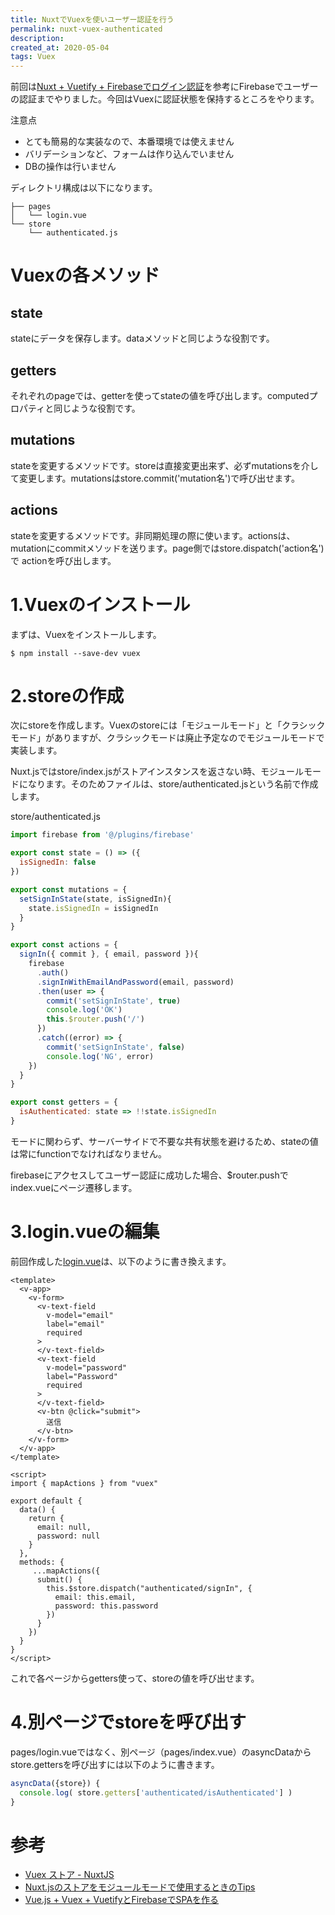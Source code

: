 ```yaml
---
title: NuxtでVuexを使いユーザー認証を行う
permalink: nuxt-vuex-authenticated
description: 
created_at: 2020-05-04
tags: Vuex
---
```


前回は[Nuxt + Vuetify + Firebaseでログイン認証](/nuxt-vuetify-firebase)を参考にFirebaseでユーザーの認証までやりました。今回はVuexに認証状態を保持するところをやります。  

注意点  
- とても簡易的な実装なので、本番環境では使えません
- バリデーションなど、フォームは作り込んでいません
- DBの操作は行いません
  
ディレクトリ構成は以下になります。
```
├── pages
│   └── login.vue
└── store
    └── authenticated.js
```

# Vuexの各メソッド

## state
stateにデータを保存します。dataメソッドと同じような役割です。

## getters
それぞれのpageでは、getterを使ってstateの値を呼び出します。computedプロパティと同じような役割です。

## mutations
stateを変更するメソッドです。storeは直接変更出来ず、必ずmutationsを介して変更します。mutationsはstore.commit('mutation名')で呼び出せます。

## actions
stateを変更するメソッドです。非同期処理の際に使います。actionsは、mutationにcommitメソッドを送ります。page側ではstore.dispatch('action名')で actionを呼び出します。

# 1.Vuexのインストール
まずは、Vuexをインストールします。

```
$ npm install --save-dev vuex
```

# 2.storeの作成
次にstoreを作成します。Vuexのstoreには「モジュールモード」と「クラシックモード」がありますが、クラシックモードは廃止予定なのでモジュールモードで実装します。
  
Nuxt.jsではstore/index.jsがストアインスタンスを返さない時、モジュールモードになります。そのためファイルは、store/authenticated.jsという名前で作成します。
  
store/authenticated.js

```js
import firebase from '@/plugins/firebase'

export const state = () => ({
  isSignedIn: false
})

export const mutations = {
  setSignInState(state, isSignedIn){
    state.isSignedIn = isSignedIn
  }
}

export const actions = {
  signIn({ commit }, { email, password }){
    firebase
      .auth()
      .signInWithEmailAndPassword(email, password)
      .then(user => {
        commit('setSignInState', true)
        console.log('OK')
        this.$router.push('/')
      })
      .catch((error) => {
        commit('setSignInState', false)
        console.log('NG', error)
    })
  }
}

export const getters = {
  isAuthenticated: state => !!state.isSignedIn
}
```
モードに関わらず、サーバーサイドで不要な共有状態を避けるため、stateの値は常にfunctionでなければなりません。
  
firebaseにアクセスしてユーザー認証に成功した場合、$router.pushでindex.vueにページ遷移します。

# 3.login.vueの編集
前回作成した[login.vue](/nuxt-vuetify-firebase)は、以下のように書き換えます。

```vue
<template>
  <v-app>
    <v-form>
      <v-text-field
        v-model="email"
        label="email"
        required
      >
      </v-text-field>
      <v-text-field
        v-model="password"
        label="Password"
        required
      >
      </v-text-field>
      <v-btn @click="submit">
        送信
      </v-btn>
    </v-form>
  </v-app>
</template>

<script>
import { mapActions } from "vuex"

export default {
  data() {
    return {
      email: null,
      password: null
    }
  },
  methods: {
     ...mapActions({
      submit() {
        this.$store.dispatch("authenticated/signIn", {
          email: this.email,
          password: this.password
        })
      }
    })
  }
}
</script>
```

これで各ページからgetters使って、storeの値を呼び出せます。

# 4.別ページでstoreを呼び出す
pages/login.vueではなく、別ページ（pages/index.vue）のasyncDataからstore.gettersを呼び出すには以下のように書きます。

```js
asyncData({store}) {
  console.log( store.getters['authenticated/isAuthenticated'] )
}
```

# 参考
- [Vuex ストア - NuxtJS](https://ja.nuxtjs.org/guide/vuex-store/)
- [Nuxt.jsのストアをモジュールモードで使用するときのTips](https://qiita.com/y-miine/items/028c73aa3f87e983ed4c)
- [Vue.js + Vuex + VuetifyとFirebaseでSPAを作る](https://nmomos.com/tips/2019/11/23/vue-firebase-spa-4/)

